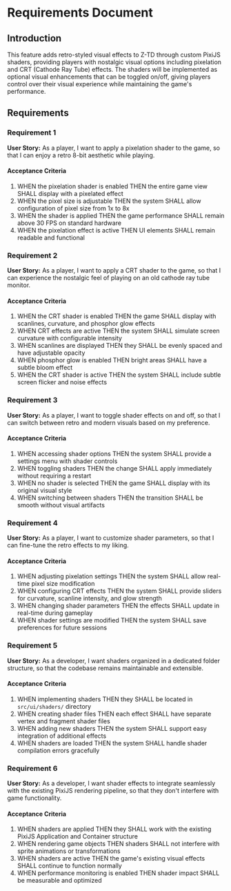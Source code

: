 # Requirements Document

## Introduction

This feature adds retro-styled visual effects to Z-TD through custom PixiJS shaders, providing players with nostalgic visual options including pixelation and CRT (Cathode Ray Tube) effects. The shaders will be implemented as optional visual enhancements that can be toggled on/off, giving players control over their visual experience while maintaining the game's performance.

## Requirements

### Requirement 1

**User Story:** As a player, I want to apply a pixelation shader to the game, so that I can enjoy a retro 8-bit aesthetic while playing.

#### Acceptance Criteria

1. WHEN the pixelation shader is enabled THEN the entire game view SHALL display with a pixelated effect
2. WHEN the pixel size is adjustable THEN the system SHALL allow configuration of pixel size from 1x to 8x
3. WHEN the shader is applied THEN the game performance SHALL remain above 30 FPS on standard hardware
4. WHEN the pixelation effect is active THEN UI elements SHALL remain readable and functional

### Requirement 2

**User Story:** As a player, I want to apply a CRT shader to the game, so that I can experience the nostalgic feel of playing on an old cathode ray tube monitor.

#### Acceptance Criteria

1. WHEN the CRT shader is enabled THEN the game SHALL display with scanlines, curvature, and phosphor glow effects
2. WHEN CRT effects are active THEN the system SHALL simulate screen curvature with configurable intensity
3. WHEN scanlines are displayed THEN they SHALL be evenly spaced and have adjustable opacity
4. WHEN phosphor glow is enabled THEN bright areas SHALL have a subtle bloom effect
5. WHEN the CRT shader is active THEN the system SHALL include subtle screen flicker and noise effects

### Requirement 3

**User Story:** As a player, I want to toggle shader effects on and off, so that I can switch between retro and modern visuals based on my preference.

#### Acceptance Criteria

1. WHEN accessing shader options THEN the system SHALL provide a settings menu with shader controls
2. WHEN toggling shaders THEN the change SHALL apply immediately without requiring a restart
3. WHEN no shader is selected THEN the game SHALL display with its original visual style
4. WHEN switching between shaders THEN the transition SHALL be smooth without visual artifacts

### Requirement 4

**User Story:** As a player, I want to customize shader parameters, so that I can fine-tune the retro effects to my liking.

#### Acceptance Criteria

1. WHEN adjusting pixelation settings THEN the system SHALL allow real-time pixel size modification
2. WHEN configuring CRT effects THEN the system SHALL provide sliders for curvature, scanline intensity, and glow strength
3. WHEN changing shader parameters THEN the effects SHALL update in real-time during gameplay
4. WHEN shader settings are modified THEN the system SHALL save preferences for future sessions

### Requirement 5

**User Story:** As a developer, I want shaders organized in a dedicated folder structure, so that the codebase remains maintainable and extensible.

#### Acceptance Criteria

1. WHEN implementing shaders THEN they SHALL be located in `src/ui/shaders/` directory
2. WHEN creating shader files THEN each effect SHALL have separate vertex and fragment shader files
3. WHEN adding new shaders THEN the system SHALL support easy integration of additional effects
4. WHEN shaders are loaded THEN the system SHALL handle shader compilation errors gracefully

### Requirement 6

**User Story:** As a developer, I want shader effects to integrate seamlessly with the existing PixiJS rendering pipeline, so that they don't interfere with game functionality.

#### Acceptance Criteria

1. WHEN shaders are applied THEN they SHALL work with the existing PixiJS Application and Container structure
2. WHEN rendering game objects THEN shaders SHALL not interfere with sprite animations or transformations
3. WHEN shaders are active THEN the game's existing visual effects SHALL continue to function normally
4. WHEN performance monitoring is enabled THEN shader impact SHALL be measurable and optimized
